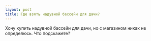 ```yaml
---
layout: post 
title: Где взять надувной бассейн для дачи? 
--- 
```

Хочу купить надувной бассейн для дачи, но с магазином никак не определюсь. Что подскажете?